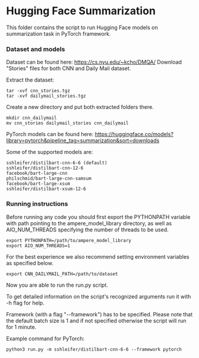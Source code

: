 # Hugging Face Summarization

This folder contains the script to run Hugging Face models on summarization task in PyTorch framework.

### Dataset and models

Dataset can be found here: https://cs.nyu.edu/~kcho/DMQA/
Download "Stories" files for both CNN and Daily Mail dataset.

Extract the dataset:
```
tar -xvf cnn_stories.tgz
tar -xvf dailymail_stories.tgz
```

Create a new directory and put both extracted folders there.

```
mkdir cnn_dailymail
mv cnn_stories dailymail_stories cnn_dailymail
```

PyTorch models can be found here: https://huggingface.co/models?library=pytorch&pipeline_tag=summarization&sort=downloads

Some of the supported models are:
```
sshleifer/distilbart-cnn-6-6 (default)
sshleifer/distilbart-cnn-12-6
facebook/bart-large-cnn
philschmid/bart-large-cnn-samsum
facebook/bart-large-xsum
sshleifer/distilbart-xsum-12-6
```

### Running instructions

Before running any code you should first export the PYTHONPATH variable with path pointing to the ampere_model_library directory,
as well as AIO_NUM_THREADS specifying the number of threads to be used.

```
export PYTHONPATH=/path/to/ampere_model_library
export AIO_NUM_THREADS=1
```

For the best experience we also recommend setting environment variables as specified below.

```
export CNN_DAILYMAIL_PATH=/path/to/dataset
```

Now you are able to run the run.py script.

To get detailed information on the script's recognized arguments run it with -h flag for help.

Framework (with a flag "--framework") has to be specified.
Please note that the default batch size is 1 and if not specified otherwise the script will run for 1 minute.

Example command for PyTorch:

```
python3 run.py -m sshleifer/distilbart-cnn-6-6 --framework pytorch
```
